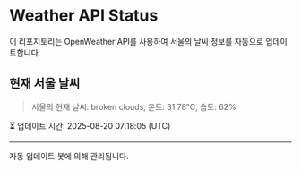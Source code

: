 
# Weather API Status

이 리포지토리는 OpenWeather API를 사용하여 서울의 날씨 정보를 자동으로 업데이트합니다.

## 현재 서울 날씨
> 서울의 현재 날씨: broken clouds, 온도: 31.78°C, 습도: 62%

⏳ 업데이트 시간: 2025-08-20 07:18:05 (UTC)

---
자동 업데이트 봇에 의해 관리됩니다.
